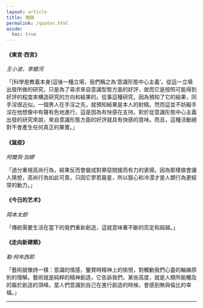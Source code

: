 ```yaml
---
layout: article
title: 摘錄
permalink: /quotes.html
aside:
  toc: true
---
```


#### 《東宮·西宮》
_王小波，李銀河_  

「[科學是教義本身]這後一種立場，我們稱之為‘意識形態中心主義’。從這一立場出發所做的研究，只是為了尋求來自意識型態方面的好評，故而它是按照可能得到好評的程度來構造研究的方向和結果的。從事這種研究，因為預知了它的結果，同手淫很近似。一個男人在手淫之先，就預知結果是本人的射精。然而這並不妨礙手淫在他想像中有聲有色地進行，這是因為有快感在支持。對於從意識形態中心主義出發的研究來說，來自意識形態方面的好評就具有快感的意味。而且，這種活動絕對不會產生任何真正的果實。」
  
#### 《鼠疫》
_阿爾貝·加繆_  

「過分重視高尚行為，結果反而會變成對罪惡間接而有力的褒揚。因為那樣做會讓人猜想，高尚行為如此可貴，只因它寥若晨星，所以狠心和冷漠才是人類行為更經常的動力。」

#### 《今日的艺术》
_岡本太郎_

「傳統需要生活在當下的我們重新創造，這就意味著不斷的否定和超越。」

#### 《走向新建築》
_勒·柯布西耶_

「藝術就像詩一樣：意識的情感，鑒賞時精神上的愉悅，對觸動我們心靈的軸線原則的理解。藝術就是純粹的精神創造，它告訴我們，某些高度，就是人類所能觸及的屬於創造的頂峰。當人們意識到自己在進行創造的時候，會感到無與倫比的幸福。」
 
---
